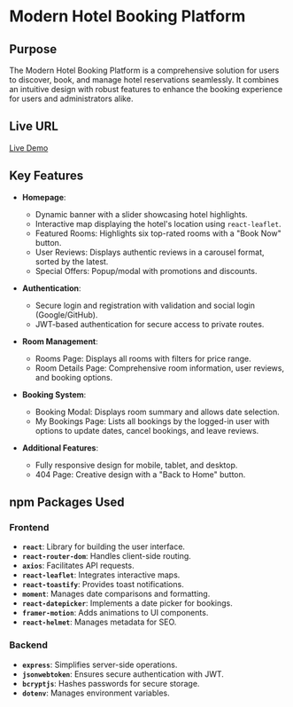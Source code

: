 # Modern Hotel Booking Platform

## Purpose
The Modern Hotel Booking Platform is a comprehensive solution for users to discover, book, and manage hotel reservations seamlessly. It combines an intuitive design with robust features to enhance the booking experience for users and administrators alike.

## Live URL
[Live Demo](https://mordern-hotel-booking-platform.web.app/)

## Key Features
- **Homepage**:
  - Dynamic banner with a slider showcasing hotel highlights.
  - Interactive map displaying the hotel's location using `react-leaflet`.
  - Featured Rooms: Highlights six top-rated rooms with a "Book Now" button.
  - User Reviews: Displays authentic reviews in a carousel format, sorted by the latest.
  - Special Offers: Popup/modal with promotions and discounts.

- **Authentication**:
  - Secure login and registration with validation and social login (Google/GitHub).
  - JWT-based authentication for secure access to private routes.

- **Room Management**:
  - Rooms Page: Displays all rooms with filters for price range.
  - Room Details Page: Comprehensive room information, user reviews, and booking options.

- **Booking System**:
  - Booking Modal: Displays room summary and allows date selection.
  - My Bookings Page: Lists all bookings by the logged-in user with options to update dates, cancel bookings, and leave reviews.

- **Additional Features**:
  - Fully responsive design for mobile, tablet, and desktop.
  - 404 Page: Creative design with a "Back to Home" button.

## npm Packages Used
### Frontend
- **`react`**: Library for building the user interface.
- **`react-router-dom`**: Handles client-side routing.
- **`axios`**: Facilitates API requests.
- **`react-leaflet`**: Integrates interactive maps.
- **`react-toastify`**: Provides toast notifications.
- **`moment`**: Manages date comparisons and formatting.
- **`react-datepicker`**: Implements a date picker for bookings.
- **`framer-motion`**: Adds animations to UI components.
- **`react-helmet`**: Manages metadata for SEO.

### Backend
- **`express`**: Simplifies server-side operations.
- **`jsonwebtoken`**: Ensures secure authentication with JWT.
- **`bcryptjs`**: Hashes passwords for secure storage.
- **`dotenv`**: Manages environment variables.
